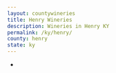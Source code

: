 ```yaml
---
layout: countywineries
title: Henry Wineries
description: Wineries in Henry KY
permalink: /ky/henry/
county: henry
state: ky
---
```

-
